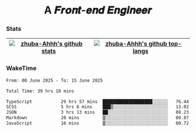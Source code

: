 <h1 align="center">A 𝑭𝒓𝒐𝒏𝒕-𝒆𝒏𝒅 𝑬𝒏𝒈𝒊𝒏𝒆𝒆𝒓</h1>

### Stats

| <a href="https://github.com/zhuba-Ahhh"><img align="center" src="https://github-readme-stats.vercel.app/api?username=zhuba-Ahhh&hide_title=true&hide_border=true&show_icons=trueline_height=21&text_color=000&icon_color=000&bg_color=0,ea6161,ffc64d,fffc4d,52fa5a&theme=graywhite" alt="zhuba-Ahhh's github stats" /> </a> | <a href="https://github.com/zhuba-Ahhh"><img align="center" src="https://github-readme-stats.vercel.app/api/top-langs/?username=zhuba-Ahhh&hide_title=true&hide_border=true&layout=compact&hide_border=true&show_icons=trueline_height=40&text_color=000&icon_color=000&bg_color=0,ea6161,ffc64d,fffc4d,52fa5a&theme=graywhite&langs_count=6" alt="zhuba-Ahhh's github top-langs"/> </a> |
| ------------- | ------------- |

### WakeTime

<!--START_SECTION:waka-->

```txt
From: 08 June 2025 - To: 15 June 2025

Total Time: 39 hrs 10 mins

TypeScript           29 hrs 57 mins  ███████████████████░░░░░░   76.44 %
SCSS                 5 hrs 6 mins    ███▒░░░░░░░░░░░░░░░░░░░░░   13.02 %
JSON                 3 hrs 13 mins   ██░░░░░░░░░░░░░░░░░░░░░░░   08.23 %
Markdown             20 mins         ▒░░░░░░░░░░░░░░░░░░░░░░░░   00.87 %
JavaScript           16 mins         ▒░░░░░░░░░░░░░░░░░░░░░░░░   00.72 %
```

<!--END_SECTION:waka-->
